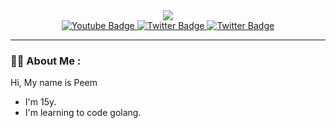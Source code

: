 <div id="badges" align="center">
  <img src="https://lanyard.cnrad.dev/api/785531601845092392"><br>
  <a href="https://www.youtube.com/channel/UC4OPpXyXQt_I6HLbncV6NiA">
    <img src="https://img.shields.io/badge/YouTube-red?style=for-the-badge&logo=youtube&logoColor=white" alt="Youtube Badge"/>
  </a>
  <a href="https://twitter.com/SLuxry">
    <img src="https://img.shields.io/badge/Twitter-blue?style=for-the-badge&logo=twitter&logoColor=white" alt="Twitter Badge"/>
  </a>
  <a href="https://www.instagram.com/zxphyrrrryes/">
    <img src="https://img.shields.io/badge/Instagram-E4405F?style=for-the-badge&logo=instagram&logoColor=white" alt="Twitter Badge"/>
  </a>
</div>

---

### :woman_technologist: About Me :
Hi, My name is Peem
- I'm 15y.
- I'm learning to code golang.
